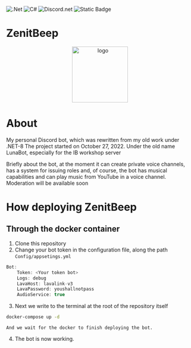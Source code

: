 ![.Net](https://img.shields.io/badge/.NET-5C2D91?style=for-the-badge&logo=.net&logoColor=white) ![C#](https://img.shields.io/badge/c%23-%23239120.svg?style=for-the-badge&logo=csharp&logoColor=white)  ![Discord.net](https://img.shields.io/nuget/vpre/Discord.Net.svg?maxAge=2592000?style=plasti) ![Static Badge](https://img.shields.io/badge/lavalink-net) 

# ZenitBeep

<div align="center" width="100%">
<img src="https://i.imgur.com/ovLUlWm.png" alt="logo" width="150" height="150" align="center">
</div>

# About

My personal Discord bot, which was rewritten from my old work under .NET-8
The project started on October 27, 2022. Under the old name LunaBot, especially for the IB workshop server

Briefly about the bot, at the moment it can create private voice channels, has a system for issuing roles and, of course, the bot has musical capabilities and can play music from YouTube in a voice channel.
Moderation will be available soon

# How deploying ZenitBeep

## Through the docker container
1. Clone this repository
2. Change your bot token in the configuration file, along the path `Config/appsetings.yml`

```js
Bot:
	Token: <Your token bot>
	Logs: debug
	LavaHost: lavalink-v3
	LavaPassword: youshallnotpass
	AudioService: true
```

3. Next we write to the terminal at the root of the repository itself
```bash
docker-compose up -d 
```
	And we wait for the docker to finish deploying the bot.

4. The bot is now working.